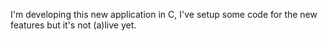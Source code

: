 I'm developing this new application in C, I've setup some code for the new features but it's not (a)live yet.
